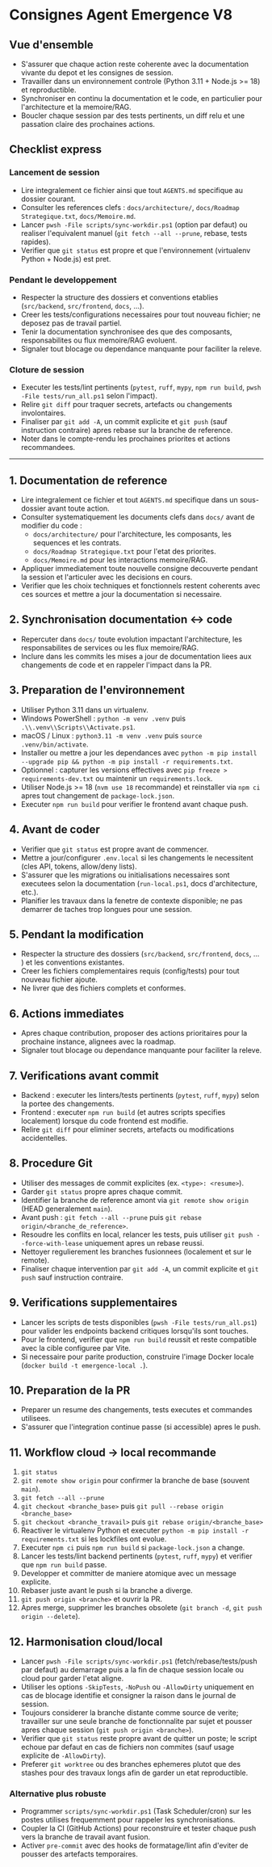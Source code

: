 # Consignes Agent Emergence V8

## Vue d'ensemble
- S'assurer que chaque action reste coherente avec la documentation vivante du depot et les consignes de session.
- Travailler dans un environnement controle (Python 3.11 + Node.js >= 18) et reproductible.
- Synchroniser en continu la documentation et le code, en particulier pour l'architecture et la memoire/RAG.
- Boucler chaque session par des tests pertinents, un diff relu et une passation claire des prochaines actions.

## Checklist express
### Lancement de session
- Lire integralement ce fichier ainsi que tout `AGENTS.md` specifique au dossier courant.
- Consulter les references clefs : `docs/architecture/`, `docs/Roadmap Strategique.txt`, `docs/Memoire.md`.
- Lancer `pwsh -File scripts/sync-workdir.ps1` (option par defaut) ou realiser l'equivalent manuel (`git fetch --all --prune`, rebase, tests rapides).
- Verifier que `git status` est propre et que l'environnement (virtualenv Python + Node.js) est pret.

### Pendant le developpement
- Respecter la structure des dossiers et conventions etablies (`src/backend`, `src/frontend`, `docs`, ...).
- Creer les tests/configurations necessaires pour tout nouveau fichier; ne deposez pas de travail partiel.
- Tenir la documentation synchronisee des que des composants, responsabilites ou flux memoire/RAG evoluent.
- Signaler tout blocage ou dependance manquante pour faciliter la releve.

### Cloture de session
- Executer les tests/lint pertinents (`pytest`, `ruff`, `mypy`, `npm run build`, `pwsh -File tests/run_all.ps1` selon l'impact).
- Relire `git diff` pour traquer secrets, artefacts ou changements involontaires.
- Finaliser par `git add -A`, un commit explicite et `git push` (sauf instruction contraire) apres rebase sur la branche de reference.
- Noter dans le compte-rendu les prochaines priorites et actions recommandees.

---

## 1. Documentation de reference
- Lire integralement ce fichier et tout `AGENTS.md` specifique dans un sous-dossier avant toute action.
- Consulter systematiquement les documents clefs dans `docs/` avant de modifier du code :
  - `docs/architecture/` pour l'architecture, les composants, les sequences et les contrats.
  - `docs/Roadmap Strategique.txt` pour l'etat des priorites.
  - `docs/Memoire.md` pour les interactions memoire/RAG.
- Appliquer immediatement toute nouvelle consigne decouverte pendant la session et l'articuler avec les decisions en cours.
- Verifier que les choix techniques et fonctionnels restent coherents avec ces sources et mettre a jour la documentation si necessaire.

## 2. Synchronisation documentation <-> code
- Repercuter dans `docs/` toute evolution impactant l'architecture, les responsabilites de services ou les flux memoire/RAG.
- Inclure dans les commits les mises a jour de documentation liees aux changements de code et en rappeler l'impact dans la PR.

## 3. Preparation de l'environnement
- Utiliser Python 3.11 dans un virtualenv.
- Windows PowerShell : `python -m venv .venv` puis `.\\.venv\\Scripts\\Activate.ps1`.
- macOS / Linux : `python3.11 -m venv .venv` puis `source .venv/bin/activate`.
- Installer ou mettre a jour les dependances avec `python -m pip install --upgrade pip && python -m pip install -r requirements.txt`.
- Optionnel : capturer les versions effectives avec `pip freeze > requirements-dev.txt` ou maintenir un `requirements.lock`.
- Utiliser Node.js >= 18 (`nvm use 18` recommande) et reinstaller via `npm ci` apres tout changement de `package-lock.json`.
- Executer `npm run build` pour verifier le frontend avant chaque push.

## 4. Avant de coder
- Verifier que `git status` est propre avant de commencer.
- Mettre a jour/configurer `.env.local` si les changements le necessitent (cles API, tokens, allow/deny lists).
- S'assurer que les migrations ou initialisations necessaires sont executees selon la documentation (`run-local.ps1`, docs d'architecture, etc.).
- Planifier les travaux dans la fenetre de contexte disponible; ne pas demarrer de taches trop longues pour une session.

## 5. Pendant la modification
- Respecter la structure des dossiers (`src/backend`, `src/frontend`, `docs`, ... ) et les conventions existantes.
- Creer les fichiers complementaires requis (config/tests) pour tout nouveau fichier ajoute.
- Ne livrer que des fichiers complets et conformes.

## 6. Actions immediates
- Apres chaque contribution, proposer des actions prioritaires pour la prochaine instance, alignees avec la roadmap.
- Signaler tout blocage ou dependance manquante pour faciliter la releve.

## 7. Verifications avant commit
- Backend : executer les linters/tests pertinents (`pytest`, `ruff`, `mypy`) selon la portee des changements.
- Frontend : executer `npm run build` (et autres scripts specifies localement) lorsque du code frontend est modifie.
- Relire `git diff` pour eliminer secrets, artefacts ou modifications accidentelles.

## 8. Procedure Git
- Utiliser des messages de commit explicites (ex. `<type>: <resume>`).
- Garder `git status` propre apres chaque commit.
- Identifier la branche de reference amont via `git remote show origin` (HEAD generalement `main`).
- Avant push : `git fetch --all --prune` puis `git rebase origin/<branche_de_reference>`.
- Resoudre les conflits en local, relancer les tests, puis utiliser `git push --force-with-lease` uniquement apres un rebase reussi.
- Nettoyer regulierement les branches fusionnees (localement et sur le remote).
- Finaliser chaque intervention par `git add -A`, un commit explicite et `git push` sauf instruction contraire.

## 9. Verifications supplementaires
- Lancer les scripts de tests disponibles (`pwsh -File tests/run_all.ps1`) pour valider les endpoints backend critiques lorsqu'ils sont touches.
- Pour le frontend, verifier que `npm run build` reussit et reste compatible avec la cible configuree par Vite.
- Si necessaire pour parite production, construire l'image Docker locale (`docker build -t emergence-local .`).

## 10. Preparation de la PR
- Preparer un resume des changements, tests executes et commandes utilisees.
- S'assurer que l'integration continue passe (si accessible) apres le push.

## 11. Workflow cloud -> local recommande
1. `git status`
2. `git remote show origin` pour confirmer la branche de base (souvent `main`).
3. `git fetch --all --prune`
4. `git checkout <branche_base>` puis `git pull --rebase origin <branche_base>`
5. `git checkout <branche_travail>` puis `git rebase origin/<branche_base>`
6. Reactiver le virtualenv Python et executer `python -m pip install -r requirements.txt` si les lockfiles ont evolue.
7. Executer `npm ci` puis `npm run build` si `package-lock.json` a change.
8. Lancer les tests/lint backend pertinents (`pytest`, `ruff`, `mypy`) et verifier que `npm run build` passe.
9. Developper et committer de maniere atomique avec un message explicite.
10. Rebaser juste avant le push si la branche a diverge.
11. `git push origin <branche>` et ouvrir la PR.
12. Apres merge, supprimer les branches obsolete (`git branch -d`, `git push origin --delete`).

## 12. Harmonisation cloud/local
- Lancer `pwsh -File scripts/sync-workdir.ps1` (fetch/rebase/tests/push par defaut) au demarrage puis a la fin de chaque session locale ou cloud pour garder l'etat aligne.
- Utiliser les options `-SkipTests`, `-NoPush` ou `-AllowDirty` uniquement en cas de blocage identifie et consigner la raison dans le journal de session.
- Toujours considerer la branche distante comme source de verite; travailler sur une seule branche de fonctionnalite par sujet et pousser apres chaque session (`git push origin <branche>`).
- Verifier que `git status` reste propre avant de quitter un poste; le script echoue par defaut en cas de fichiers non commites (sauf usage explicite de `-AllowDirty`).
- Preferer `git worktree` ou des branches ephemeres plutot que des stashes pour des travaux longs afin de garder un etat reproductible.

### Alternative plus robuste
- Programmer `scripts/sync-workdir.ps1` (Task Scheduler/cron) sur les postes utilises frequemment pour rappeler les synchronisations.
- Coupler la CI (GitHub Actions) pour reconstruire et tester chaque push vers la branche de travail avant fusion.
- Activer `pre-commit` avec des hooks de formatage/lint afin d'eviter de pousser des artefacts temporaires.
